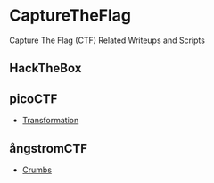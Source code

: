 # CaptureTheFlag
Capture The Flag (CTF) Related Writeups and Scripts  
## HackTheBox 
## picoCTF
* [Transformation](picoCTF/Transformation/)  
## ångstromCTF  
* [Crumbs](/ångstromCTF/Crumbs/)
